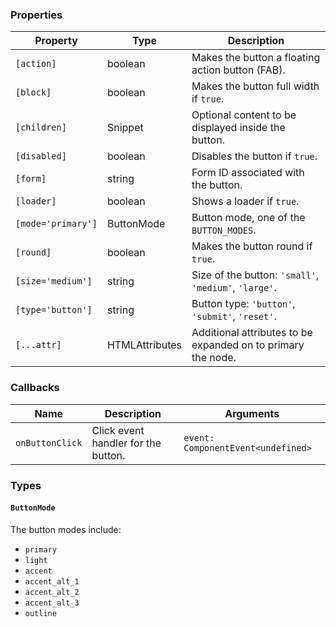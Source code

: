 ### Properties

| Property           | Type                              | Description                                                  |
| ------------------ | --------------------------------- | ------------------------------------------------------------ |
| `[action]`         | boolean                           | Makes the button a floating action button (FAB).             |
| `[block]`          | boolean                           | Makes the button full width if `true`.                       |
| `[children]`       | Snippet                           | Optional content to be displayed inside the button.          |
| `[disabled]`       | boolean                           | Disables the button if `true`.                               |
| `[form]`           | string                            | Form ID associated with the button.                          |
| `[loader]`         | boolean                           | Shows a loader if `true`.                                    |
| `[mode='primary']` | ButtonMode                        | Button mode, one of the `BUTTON_MODES`.                      |
| `[round]`          | boolean                           | Makes the button round if `true`.                            |
| `[size='medium']`  | string                            | Size of the button: `'small'`, `'medium'`, `'large'`.        |
| `[type='button']`  | string                            | Button type: `'button'`, `'submit'`, `'reset'`.              |
| `[...attr] `       | HTMLAttributes<HTMLButtonElement> | Additional attributes to be expanded on to primary the node. |

### Callbacks

| Name            | Description                         | Arguments                          |
| --------------- | ----------------------------------- | ---------------------------------- |
| `onButtonClick` | Click event handler for the button. | `event: ComponentEvent<undefined>` |

### Types

#### `ButtonMode`

The button modes include:

-   `primary`
-   `light`
-   `accent`
-   `accent_alt_1`
-   `accent_alt_2`
-   `accent_alt_3`
-   `outline`
